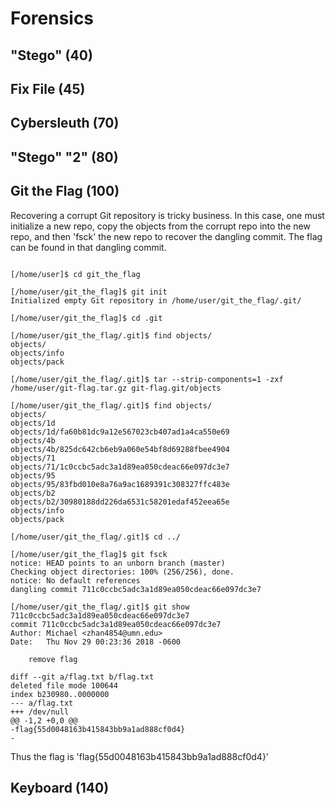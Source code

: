 # Forensics

## "Stego" (40)

## Fix File (45)

## Cybersleuth (70)

## "Stego" "2" (80)

## Git the Flag (100)
Recovering a corrupt Git repository is tricky business. In this case, one
must initialize a new repo, copy the objects from the corrupt repo into the
new repo, and then 'fsck' the new repo to recover the dangling commit. The
flag can be found in that dangling commit.

```[/home/user]$ mkdir git_the_flag

[/home/user]$ cd git_the_flag

[/home/user/git_the_flag]$ git init
Initialized empty Git repository in /home/user/git_the_flag/.git/

[/home/user/git_the_flag]$ cd .git

[/home/user/git_the_flag/.git]$ find objects/
objects/
objects/info
objects/pack

[/home/user/git_the_flag/.git]$ tar --strip-components=1 -zxf /home/user/git-flag.tar.gz git-flag.git/objects

[/home/user/git_the_flag/.git]$ find objects/
objects/
objects/1d
objects/1d/fa60b81dc9a12e567023cb407ad1a4ca550e69
objects/4b
objects/4b/825dc642cb6eb9a060e54bf8d69288fbee4904
objects/71
objects/71/1c0ccbc5adc3a1d89ea050cdeac66e097dc3e7
objects/95
objects/95/83fbd010e8a76a9ac1689391c308327ffc483e
objects/b2
objects/b2/30980188dd226da6531c58201edaf452eea65e
objects/info
objects/pack

[/home/user/git_the_flag/.git]$ cd ../

[/home/user/git_the_flag]$ git fsck
notice: HEAD points to an unborn branch (master)
Checking object directories: 100% (256/256), done.
notice: No default references
dangling commit 711c0ccbc5adc3a1d89ea050cdeac66e097dc3e7

[/home/user/git_the_flag/.git]$ git show 711c0ccbc5adc3a1d89ea050cdeac66e097dc3e7
commit 711c0ccbc5adc3a1d89ea050cdeac66e097dc3e7
Author: Michael <zhan4854@umn.edu>
Date:   Thu Nov 29 00:23:36 2018 -0600

    remove flag

diff --git a/flag.txt b/flag.txt
deleted file mode 100644
index b230980..0000000
--- a/flag.txt
+++ /dev/null
@@ -1,2 +0,0 @@
-flag{55d0048163b415843bb9a1ad888cf0d4}
-
```

Thus the flag is 'flag{55d0048163b415843bb9a1ad888cf0d4}'

## Keyboard (140)
